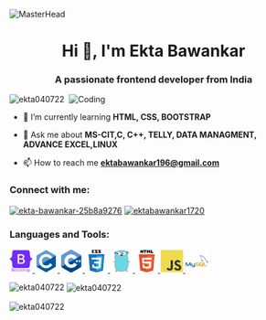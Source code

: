 
![MasterHead](https://user-images.githubusercontent.com/74038190/238353467-897cd757-ea1f-492d-aaf9-6d1674177e08.gif)
<h1 align="center">Hi 👋, I'm Ekta Bawankar</h1>
<h3 align="center">A passionate frontend developer from India</h3>
<img align="right" alt="Coding"width="400" src="https://cdn.dribbble.com/users/720555/screenshots/4029449/desk.gif">
<p align="left"> <img src="https://komarev.com/ghpvc/?username=ekta040722&label=Profile%20views&color=0e75b6&style=flat" alt="ekta040722" /> </p>

- 🌱 I’m currently learning **HTML, CSS, BOOTSTRAP**

- 💬 Ask me about **MS-CIT,C, C++, TELLY, DATA MANAGMENT, ADVANCE EXCEL,LINUX**

- 📫 How to reach me **ektabawankar196@gmail.com**

<h3 align="left">Connect with me:</h3>
<p align="left">
<a href="https://linkedin.com/in/ekta-bawankar-25b8a9276" target="blank"><img align="center" src="https://raw.githubusercontent.com/rahuldkjain/github-profile-readme-generator/master/src/images/icons/Social/linked-in-alt.svg" alt="ekta-bawankar-25b8a9276" height="30" width="40" /></a>
<a href="https://instagram.com/ektabawankar1720" target="blank"><img align="center" src="https://raw.githubusercontent.com/rahuldkjain/github-profile-readme-generator/master/src/images/icons/Social/instagram.svg" alt="ektabawankar1720" height="30" width="40" /></a>
</p>

<h3 align="left">Languages and Tools:</h3>
<p align="left"> <a href="https://getbootstrap.com" target="_blank" rel="noreferrer"> <img src="https://raw.githubusercontent.com/devicons/devicon/master/icons/bootstrap/bootstrap-plain-wordmark.svg" alt="bootstrap" width="40" height="40"/> </a> <a href="https://www.cprogramming.com/" target="_blank" rel="noreferrer"> <img src="https://raw.githubusercontent.com/devicons/devicon/master/icons/c/c-original.svg" alt="c" width="40" height="40"/> </a> <a href="https://www.w3schools.com/cpp/" target="_blank" rel="noreferrer"> <img src="https://raw.githubusercontent.com/devicons/devicon/master/icons/cplusplus/cplusplus-original.svg" alt="cplusplus" width="40" height="40"/> </a> <a href="https://www.w3schools.com/css/" target="_blank" rel="noreferrer"> <img src="https://raw.githubusercontent.com/devicons/devicon/master/icons/css3/css3-original-wordmark.svg" alt="css3" width="40" height="40"/> </a> <a href="https://golang.org" target="_blank" rel="noreferrer"> <img src="https://raw.githubusercontent.com/devicons/devicon/master/icons/go/go-original.svg" alt="go" width="40" height="40"/> </a> <a href="https://www.w3.org/html/" target="_blank" rel="noreferrer"> <img src="https://raw.githubusercontent.com/devicons/devicon/master/icons/html5/html5-original-wordmark.svg" alt="html5" width="40" height="40"/> </a> <a href="https://developer.mozilla.org/en-US/docs/Web/JavaScript" target="_blank" rel="noreferrer"> <img src="https://raw.githubusercontent.com/devicons/devicon/master/icons/javascript/javascript-original.svg" alt="javascript" width="40" height="40"/> </a> <a href="https://www.mysql.com/" target="_blank" rel="noreferrer"> <img src="https://raw.githubusercontent.com/devicons/devicon/master/icons/mysql/mysql-original-wordmark.svg" alt="mysql" width="40" height="40"/> </a> </p>

<p><img align="left" src="https://github-readme-stats.vercel.app/api/top-langs?username=ekta040722&show_icons=true&locale=en&layout=compact" alt="ekta040722" /></p>

<p>&nbsp;<img align="center" src="https://github-readme-stats.vercel.app/api?username=ekta040722&show_icons=true&locale=en" alt="ekta040722" /></p>

<p><img align="center" src="https://github-readme-streak-stats.herokuapp.com/?user=ekta040722&" alt="ekta040722" /></p>
